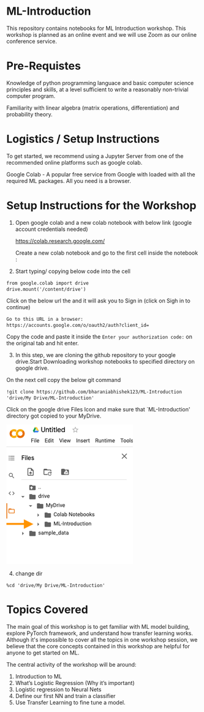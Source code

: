 # ML-Introduction
This repository contains notebooks for ML Introduction workshop. This workshop is planned as an online event and we will use Zoom as our online conference service.

# Pre-Requistes

Knowledge of python programming languace and basic computer science principles and skills, at a level sufficient to write a reasonably non-trivial computer program. 

Familiarity with linear algebra (matrix operations, differentiation) and probability theory.


# Logistics / Setup Instructions

To get started, we recommend using a Jupyter Server from one of the recommended online platforms such as google colab. 

Google Colab - A popular free service from Google with loaded with all the required ML packages. All you need is a browser.


# Setup Instructions for the Workshop 
1.  Open google colab and a new colab notebook with below link (google account credentials needed)

    https://colab.research.google.com/

    Create a new colab notebook and go to the first cell inside the notebook :



2. Start typing/ copying below code into the cell

```
from google.colab import drive
drive.mount('/content/drive')
```

Click on the below url the and it will ask you to Sign in (click on Sigh in to continue) 

```
Go to this URL in a browser: https://accounts.google.com/o/oauth2/auth?client_id=
```

Copy the code and paste it inside the `Enter your authorization code:` on the original tab and hit enter.


3. In this step, we are cloning the github repository to your google drive.Start Downloading workshop notebooks to specified directory on google drive.

On the next cell copy the below git command 

```
!git clone https://github.com/bharaniabhishek123/ML-Introduction 'drive/My Drive/ML-Introduction'

```
Click on the google drive Files Icon and make sure that `ML-Introduction' directory got copied to your MyDrive.

![Screenshot](Images/gdrive_after_clone.png)


4. change dir 
```
%cd 'drive/My Drive/ML-Introduction'
```


# Topics Covered
The main goal of this workshop is to get familiar with ML model building, explore PyTorch framework, and understand how transfer learning works. Although it's impossible to cover all the topics in one workshop session, we believe that the core concepts contained in this workshop are helpful for anyone to get started on ML.


The central activity of the workshop will be around:

1. Introduction to ML
2. What’s Logistic Regression (Why it’s important) 
3. Logistic regression to Neural Nets
4. Define our first NN and train a classifier
5. Use Transfer Learning to fine tune a model. 
